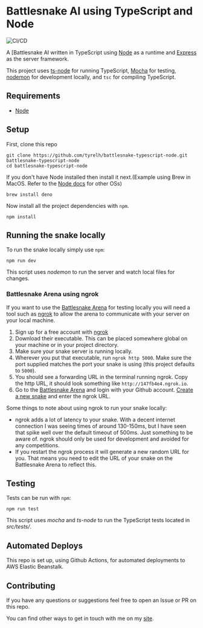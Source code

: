 # Battlesnake AI using TypeScript and Node

![CI/CD](https://github.com/tyrelh/battlesnake-typescript-node/workflows/CI/CD/badge.svg)

A [Battlesnake AI written in TypeScript using [Node](https://nodejs.org/en/) as a runtime and [Express](https://expressjs.com/) as the server framework.

This project uses [ts-node](https://github.com/TypeStrong/ts-node) for running TypeScript, [Mocha](https://mochajs.org/) for testing, [nodemon](https://nodemon.io/) for development locally, and `tsc` for compiling TypeScript.

## Requirements
* [Node](https://nodejs.org/en/)

## Setup
First, clone this repo

```shell script
git clone https://github.com/tyrelh/battlesnake-typescript-node.git battlesnake-typescript-node
cd battlesnake-typescript-node
```

If you don't have Node installed then install it next.(Example using Brew in MacOS. Refer to the [Node docs](https://nodejs.org/en/download/package-manager/) for other OSs)

```shell script
brew install deno
```

Now install all the project dependencies with `npm`.

```shell script
npm install
```

## Running the snake locally

To run the snake locally simply use `npm`:

```shell script
npm run dev
```

This script uses *nodemon* to run the server and watch local files for changes.

### Battlesnake Arena using ngrok

If you want to use the [Battlesnake Arena](https://play.battlesnake.com/arena/global/) for testing locally you will need a tool such as [ngrok](https://ngrok.com/) to allow the arena to communicate with your server on your local machine.

1. Sign up for a free account with [ngrok](https://dashboard.ngrok.com/signup)
2. Download their executable. This can be placed somewhere global on your machine or in your project directory.
3. Make sure your snake server is running locally.
4. Wherever you put that executable, run `ngrok http 5000`. Make sure the port supplied matches the port your snake is using (this project defaults to `5000`).
5. You should see a forwarding URL in the terminal running ngrok. Copy the http URL, it should look something like `http://147fb4e4.ngrok.io`.
6. Go to the [Battlesnake Arena](https://play.battlesnake.com/arena/global/) and login with your Github account. [Create a new snake](https://play.battlesnake.com/account/snakes/create/) and enter the ngrok URL.

Some things to note about using ngrok to run your snake locally:
* ngrok adds a lot of latency to your snake. With a decent internet connection I was seeing times of around 130-150ms, but I have seen that spike well over the default timeout of 500ms. Just something to be aware of. ngrok should only be used for development and avoided for any competitions.
* If you restart the ngrok process it will generate a new random URL for you. That means you need to edit the URL of your snake on the Battlesnake Arena to reflect this.

## Testing
Tests can be run with `npm`:

```shell script
npm run test
```

This script uses *mocha* and *ts-node* to run the TypeScript tests located in *src/tests/*.

## Automated Deploys
This repo is set up, using Github Actions, for automated deployments to AWS Elastic Beanstalk.

## Contributing
If you have any questions or suggestions feel free to open an Issue or PR on this repo.

You can find other ways to get in touch with me on my [site](https://tyrelh.github.io).